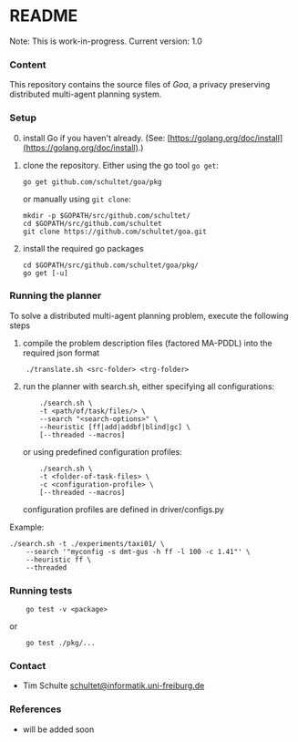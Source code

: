 # README #

Note: This is work-in-progress.
Current version: 1.0

### Content ###

This repository contains the source files of *Goa*, a privacy preserving
distributed multi-agent planning system.


### Setup ###
0. install Go if you haven't already. (See: [https://golang.org/doc/install](https://golang.org/doc/install).)
1. clone the repository. Either using the go tool `go get`:
        
    ``` shell
    go get github.com/schultet/goa/pkg
    ```

    or manually using `git clone`:

    ``` shell
    mkdir -p $GOPATH/src/github.com/schultet/
    cd $GOPATH/src/github.com/schultet
    git clone https://github.com/schultet/goa.git
    ```
2. install the required go packages

    ``` shell
    cd $GOPATH/src/github.com/schultet/goa/pkg/
    go get [-u]
    ```


### Running the planner ###

To solve a distributed multi-agent planning problem, execute the following steps

1. compile the problem description files (factored MA-PDDL) into the required
   json format

``` shell
    ./translate.sh <src-folder> <trg-folder>
```

2. run the planner with search.sh, either specifying all configurations:

    ``` shell
        ./search.sh \ 
        -t <path/of/task/files/> \
        --search "<search-options>" \
        --heuristic [ff|add|addbf|blind|gc] \
        [--threaded --macros]
    ```

    or using predefined configuration profiles:

    ``` shell
        ./search.sh \ 
        -t <folder-of-task-files> \
        -c <configuration-profile> \
        [--threaded --macros]
    ```

    configuration profiles are defined in driver/configs.py

Example:
``` shell
./search.sh -t ./experiments/taxi01/ \
    --search '"myconfig -s dmt-gus -h ff -l 100 -c 1.41"' \ 
    --heuristic ff \
    --threaded
```



### Running tests ###
``` shell
    go test -v <package>
```
   or

``` shell
    go test ./pkg/...
```

### Contact ###

* Tim Schulte <schultet@informatik.uni-freiburg.de>

### References ###

* will be added soon

